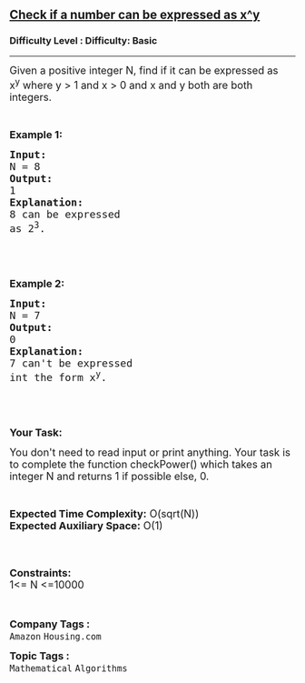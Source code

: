 <h2><a href="https://www.geeksforgeeks.org/problems/check-if-a-number-can-be-expressed-as-xy1606/1?page=8&difficulty=Basic&status=unsolved,attempted&sortBy=accuracy">Check if a number can be expressed as x^y</a></h2><h3>Difficulty Level : Difficulty: Basic</h3><hr><div class="problems_problem_content__Xm_eO"><p><span style="font-size:18px">Given a positive integer N, find if it can be expressed as x<sup>y</sup>&nbsp;where y &gt; 1 and x &gt; 0 and&nbsp;x and y both are both integers.</span></p>

<p>&nbsp;</p>

<p><strong><span style="font-size:18px">Example 1:</span></strong></p>

<pre><strong><span style="font-size:18px">Input:</span></strong>
<span style="font-size:18px">N = 8</span>
<strong><span style="font-size:18px">Output:</span></strong>
<span style="font-size:18px">1</span>
<strong><span style="font-size:18px">Explanation:</span></strong>
<span style="font-size:18px">8 can be expressed</span>
<span style="font-size:18px">as 2<sup>3</sup>.</span></pre>

<p>&nbsp;</p>

<p>&nbsp;</p>

<p><strong><span style="font-size:18px">Example 2:</span></strong></p>

<pre><strong><span style="font-size:18px">Input:</span></strong>
<span style="font-size:18px">N = 7</span>
<strong><span style="font-size:18px">Output:</span></strong>
<span style="font-size:18px">0</span>
<strong><span style="font-size:18px">Explanation:</span></strong>
<span style="font-size:18px">7 can't be expressed</span>
<span style="font-size:18px">int the form x<sup>y</sup>.</span></pre>

<p>&nbsp;</p>

<p>&nbsp;</p>

<p><strong><span style="font-size:18px">Your Task:</span></strong></p>

<p><span style="font-size:18px">You don't need to read input or print anything. Your task is to complete the function checkPower() which takes an integer N and returns 1 if possible else, 0.</span></p>

<p>&nbsp;</p>

<p><span style="font-size:18px"><strong>Expected Time Complexity:</strong> O(sqrt(N))<br>
<strong>Expected Auxiliary Space:</strong> O(1)</span></p>

<p>&nbsp;</p>

<p><br>
<span style="font-size:18px"><strong>Constraints:</strong><br>
1&lt;= N &lt;=10000</span><br>
<br>
&nbsp;</p>
</div><p><span style=font-size:18px><strong>Company Tags : </strong><br><code>Amazon</code>&nbsp;<code>Housing.com</code>&nbsp;<br><p><span style=font-size:18px><strong>Topic Tags : </strong><br><code>Mathematical</code>&nbsp;<code>Algorithms</code>&nbsp;